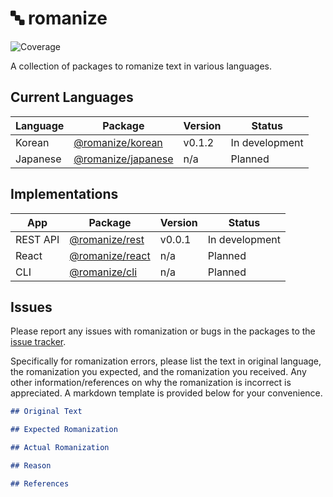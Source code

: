 # :abc: romanize

![Coverage](https://img.shields.io/badge/coverage-87.2%25-yellow)

A collection of packages to romanize text in various languages.

## Current Languages

| Language | Package                               | Version | Status         |
| -------- | ------------------------------------- | ------- | -------------- |
| Korean   | [@romanize/korean](/packages/korean/) | v0.1.2  | In development |
| Japanese | [@romanize/japanese]()                | n/a     | Planned        |

## Implementations

| App      | Package                             | Version | Status         |
| -------- | ----------------------------------- | ------- | -------------- |
| REST API | [@romanize/rest](/packages/rest/)   | v0.0.1  | In development |
| React    | [@romanize/react](/packages/react/) | n/a     | Planned        |
| CLI      | [@romanize/cli]()                   | n/a     | Planned        |

## Issues

Please report any issues with romanization or bugs in the packages to the [issue tracker](https://github.com/Kenny477/romanize/issues).

Specifically for romanization errors, please list the text in original language, the romanization you expected, and the romanization you received. Any other information/references on why the romanization is incorrect is appreciated. A markdown template is provided below for your convenience.

```markdown
## Original Text

## Expected Romanization

## Actual Romanization

## Reason

## References
```
